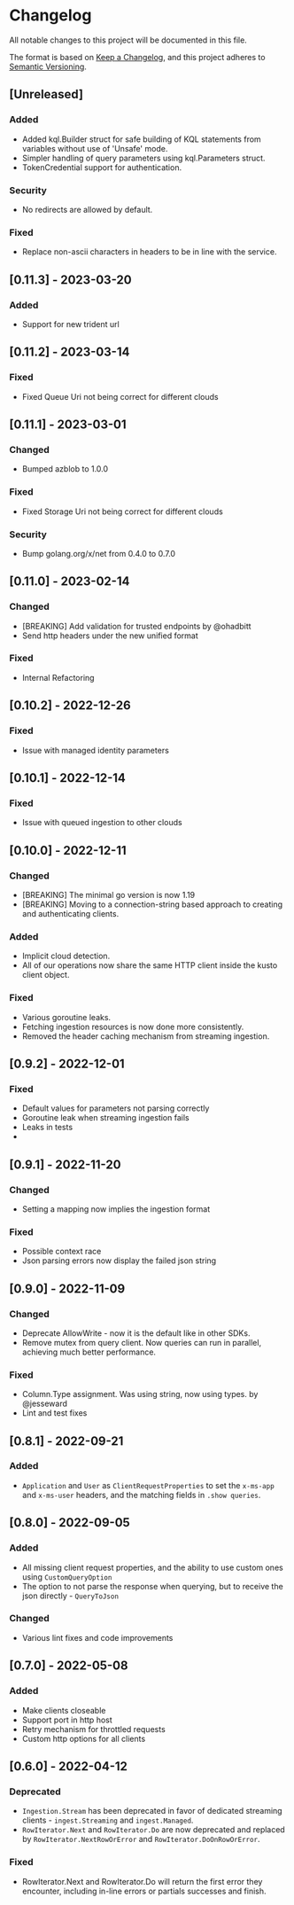 # Changelog
All notable changes to this project will be documented in this file.

The format is based on [Keep a Changelog](https://keepachangelog.com/en/1.0.0/),
and this project adheres to [Semantic Versioning](https://semver.org/spec/v2.0.0.html).
## [Unreleased]
### Added
* Added kql.Builder struct for safe building of KQL statements from variables without use of 'Unsafe' mode.
* Simpler handling of query parameters using kql.Parameters struct.
* TokenCredential support for authentication.
### Security
* No redirects are allowed by default.
### Fixed
* Replace non-ascii characters in headers to be in line with the service.

## [0.11.3] - 2023-03-20
### Added
* Support for new trident url
## [0.11.2] - 2023-03-14
### Fixed
* Fixed Queue Uri not being correct for different clouds
## [0.11.1] - 2023-03-01
### Changed
* Bumped azblob to 1.0.0
### Fixed
* Fixed Storage Uri not being correct for different clouds
### Security
* Bump golang.org/x/net from 0.4.0 to 0.7.0

## [0.11.0] - 2023-02-14
### Changed
- [BREAKING] Add validation for trusted endpoints by @ohadbitt
- Send http headers under the new unified format

### Fixed
- Internal Refactoring
## [0.10.2] - 2022-12-26
### Fixed
- Issue with managed identity parameters

## [0.10.1] - 2022-12-14
### Fixed
- Issue with queued ingestion to other clouds

## [0.10.0] - 2022-12-11
### Changed
- [BREAKING] The minimal go version is now 1.19
- [BREAKING] Moving to a connection-string based approach to creating and authenticating clients.

### Added
- Implicit cloud detection.
- All of our operations now share the same HTTP client inside the kusto client object.

### Fixed
- Various goroutine leaks.
- Fetching ingestion resources is now done more consistently.
- Removed the header caching mechanism from streaming ingestion.

## [0.9.2] - 2022-12-01
### Fixed
- Default values for parameters not parsing correctly
- Goroutine leak when streaming ingestion fails
- Leaks in tests
- 
## [0.9.1] - 2022-11-20
### Changed
- Setting a mapping now implies the ingestion format

### Fixed
- Possible context race
- Json parsing errors now display the failed json string

## [0.9.0] - 2022-11-09
### Changed
- Deprecate AllowWrite - now it is the default like in other SDKs.
- Remove mutex from query client. Now queries can run in parallel, achieving much better performance.

### Fixed
- Column.Type assignment. Was using string, now using types.  by @jesseward
- Lint and test fixes

## [0.8.1] - 2022-09-21
### Added
- `Application` and `User` as `ClientRequestProperties` to set the `x-ms-app` and `x-ms-user` headers, and the matching fields in `.show queries`.

## [0.8.0] - 2022-09-05
### Added
- All missing client request properties, and the ability to use custom ones using `CustomQueryOption`
- The option to not parse the response when querying, but to receive the json directly - `QueryToJson`

### Changed
- Various lint fixes and code improvements

## [0.7.0] - 2022-05-08
### Added
- Make clients closeable
- Support port in http host
- Retry mechanism for throttled requests
- Custom http options for all clients

## [0.6.0] - 2022-04-12

### Deprecated
* `Ingestion.Stream` has been deprecated in favor of dedicated streaming clients - `ingest.Streaming` and `ingest.Managed`.
* `RowIterator.Next` and `RowIterator.Do` are now deprecated and replaced by `RowIterator.NextRowOrError` and `RowIterator.DoOnRowOrError`.

### Fixed
* RowIterator.Next and RowIterator.Do will return the first error they encounter, including in-line errors or partials successes and finish.
